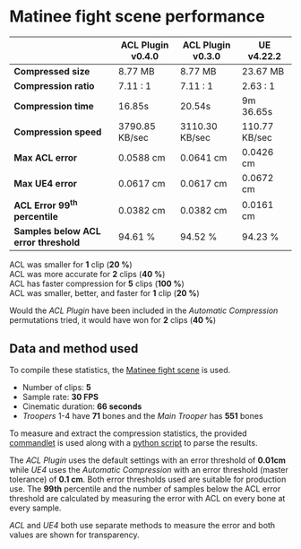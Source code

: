 # Matinee fight scene performance

|               | ACL Plugin v0.4.0 | ACL Plugin v0.3.0 | UE v4.22.2 |
| -------               | --------  | -------               | -------               |
| **Compressed size**   | 8.77 MB | 8.77 MB | 23.67 MB   |
| **Compression ratio** | 7.11 : 1 | 7.11 : 1 | 2.63 : 1   |
| **Compression time**  | 16.85s | 20.54s | 9m 36.65s |
| **Compression speed** | 3790.85 KB/sec | 3110.30 KB/sec | 110.77 KB/sec |
| **Max ACL error**     | 0.0588 cm | 0.0641 cm | 0.0426 cm |
| **Max UE4 error**     | 0.0617 cm | 0.0617 cm | 0.0672 cm  |
| **ACL Error 99<sup>th</sup> percentile** | 0.0382 cm | 0.0382 cm | 0.0161 cm |
| **Samples below ACL error threshold** | 94.61 % | 94.52 % | 94.23 % |

ACL was smaller for **1** clip (**20 %**)  
ACL was more accurate for **2** clips (**40 %**)  
ACL has faster compression for **5** clips (**100 %**)  
ACL was smaller, better, and faster for **1** clip (**20 %**)  

Would the *ACL Plugin* have been included in the *Automatic Compression* permutations tried, it would have won for **2** clips (**40 %**)

## Data and method used

To compile these statistics, the [Matinee fight scene](http://nfrechette.github.io/2017/10/05/acl_in_ue4/) is used.

*  Number of clips: **5**
*  Sample rate: **30 FPS**
*  Cinematic duration: **66 seconds**
*  *Troopers* 1-4 have **71** bones and the *Main Trooper* has **551** bones

To measure and extract the compression statistics, the provided [commandlet](../ACLPlugin/Source/ACLPlugin/Classes/ACLStatsDumpCommandlet.h) is used along with a [python script](../Tools/stat_parser.py) to parse the results.

The *ACL Plugin* uses the default settings with an error threshold of **0.01cm** while *UE4* uses the *Automatic Compression* with an error threshold (master tolerance) of **0.1 cm**. Both error thresholds used are suitable for production use. The **99th** percentile and the number of samples below the ACL error threshold are calculated by measuring the error with ACL on every bone at every sample.

*ACL* and *UE4* both use separate methods to measure the error and both values are shown for transparency.

